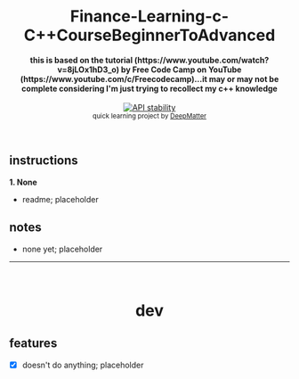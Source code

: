 
<h1 style="font-weight:bold" align="center">Finance-Learning-c-C++CourseBeginnerToAdvanced</h1>
<div align="center">
  <strong>this is based on the tutorial (https://www.youtube.com/watch?v=8jLOx1hD3_o) by Free Code Camp on YouTube (https://www.youtube.com/c/Freecodecamp)...it may or may not be complete considering I'm just trying to recollect my c++ knowledge</strong>
</div>
<div align="center">
  <br>
</div>

<div align="center">
  <!-- Stability -->
  <a href="https://nodejs.org/api/documentation.html#documentation_stability_index">
    <img src="https://img.shields.io/badge/stability-experimental-orange.svg?style=flat-square"
      alt="API stability" />
  </a>
</div>
<div align="center">
  <sub>quick learning project by 
  <a href="https://twitter.com/deepxmatter">DeepMatter</a>
</div>

&nbsp;

## instructions

**1. None**

- readme; placeholder

## notes

- none yet; placeholder

---

&nbsp;

<h1 align="center">dev</h1>

## features

- [x] doesn't do anything; placeholder

       